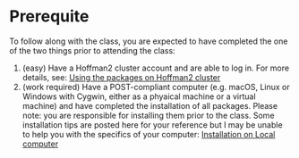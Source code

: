# Prerequite

To follow along with the class, you are expected to have completed the
one of the two things prior to attending the class:

1. (easy) Have a Hoffman2 cluster account and are able to log in.  For more
   details, see: [Using the packages on Hoffman2 cluster](pre-h2.md)
2. (work required) Have a POST-compliant computer (e.g. macOS, Linux or Windows
   with Cygwin, either as a phyaical machine or a virtual machine) and have
   completed the installation of all packages. Please note: you are responsible
   for installing them prior to the class. Some installation tips are posted
   here for your reference but I may be unable to help you with the specifics
   of your computer: [Installation on Local computer](pre-local-install.md)



